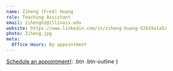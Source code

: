 ```yaml
---
name: Ziheng (Fred) Huang
role: Teaching Assistant
email: zihengh2@illinois.edu
website: https://www.linkedin.com/in/ziheng-huang-52619a1a5/
photo: Ziheng.jpg
meta:
  Office Hours: By appointment
---
```


[Schedule an appointment](https://forms.gle/9bkD3b54Ct4mhG9R8){: .btn .btn-outline }

